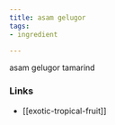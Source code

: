 ```yaml
---
title: asam gelugor
tags:
- ingredient

---
```

asam gelugor tamarind

### Links

* [[exotic-tropical-fruit]]
